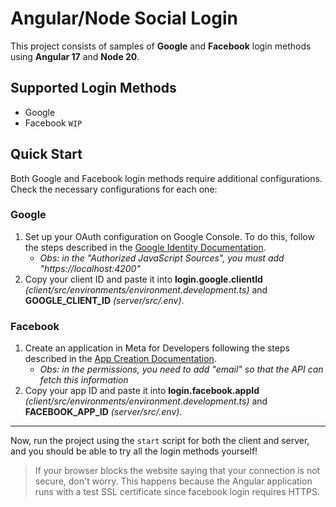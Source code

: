 # Angular/Node Social Login

This project consists of samples of **Google** and **Facebook** login methods using **Angular 17** and **Node 20**.

## Supported Login Methods

- Google
- Facebook `WIP`

## Quick Start

Both Google and Facebook login methods require additional configurations. Check the necessary configurations for each one:

### Google

1. Set up your OAuth configuration on Google Console. To do this, follow the steps described in the [Google Identity Documentation](https://developers.google.com/identity/gsi/web/guides/get-google-api-clientid?hl=pt-br).
   - *Obs: in the "Authorized JavaScript Sources", you must add "https://localhost:4200"*
3. Copy your client ID and paste it into **login.google.clientId** *(client/src/environments/environment.development.ts)* and **GOOGLE_CLIENT_ID** *(server/src/.env)*.

### Facebook

1. Create an application in Meta for Developers following the steps described in the [App Creation Documentation](https://developers.facebook.com/docs/development/create-an-app/facebook-login-use-case).
   - *Obs: in the permissions, you need to add "email" so that the API can fetch this information*
3. Copy your app ID and paste it into **login.facebook.appId** *(client/src/environments/environment.development.ts)* and **FACEBOOK_APP_ID** *(server/src/.env)*.

---

Now, run the project using the `start` script for both the client and server, and you should be able to try all the login methods yourself!

> If your browser blocks the website saying that your connection is not secure, don't worry. This happens because the Angular application runs with a test SSL certificate since facebook login requires HTTPS.
